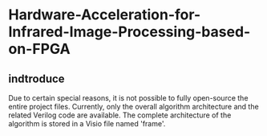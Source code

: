 # Hardware-Acceleration-for-Infrared-Image-Processing-based-on-FPGA
## indtroduce
Due to certain special reasons, it is not possible to fully open-source the entire project files. Currently, only the overall algorithm architecture and the related Verilog code are available. The complete architecture of the algorithm is stored in a Visio file named 'frame'.
